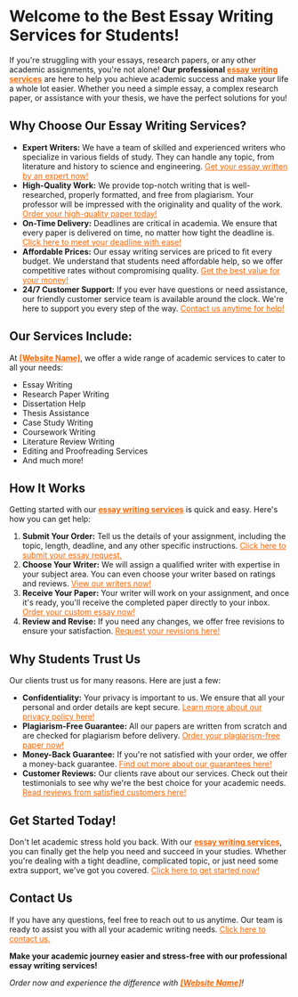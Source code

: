 <h1>Welcome to the Best Essay Writing Services for Students!</h1>

<p>If you're struggling with your essays, research papers, or any other academic assignments, you're not alone! <strong>Our professional <a href="https://tinyurl.com/topessay?keyword=essay+writing+services" style="color: #ff6600;">essay writing services</a></strong> are here to help you achieve academic success and make your life a whole lot easier. Whether you need a simple essay, a complex research paper, or assistance with your thesis, we have the perfect solutions for you!</p>

<h2>Why Choose Our Essay Writing Services?</h2>

<ul>
  <li><strong>Expert Writers:</strong> We have a team of skilled and experienced writers who specialize in various fields of study. They can handle any topic, from literature and history to science and engineering. <a href="https://tinyurl.com/topessay?keyword=essay+writing+services" style="color: #ff6600;">Get your essay written by an expert now!</a></li>
  <li><strong>High-Quality Work:</strong> We provide top-notch writing that is well-researched, properly formatted, and free from plagiarism. Your professor will be impressed with the originality and quality of the work. <a href="https://tinyurl.com/topessay?keyword=essay+writing+services" style="color: #ff6600;">Order your high-quality paper today!</a></li>
  <li><strong>On-Time Delivery:</strong> Deadlines are critical in academia. We ensure that every paper is delivered on time, no matter how tight the deadline is. <a href="https://tinyurl.com/topessay?keyword=essay+writing+services" style="color: #ff6600;">Click here to meet your deadline with ease!</a></li>
  <li><strong>Affordable Prices:</strong> Our essay writing services are priced to fit every budget. We understand that students need affordable help, so we offer competitive rates without compromising quality. <a href="https://tinyurl.com/topessay?keyword=essay+writing+services" style="color: #ff6600;">Get the best value for your money!</a></li>
  <li><strong>24/7 Customer Support:</strong> If you ever have questions or need assistance, our friendly customer service team is available around the clock. We're here to support you every step of the way. <a href="https://tinyurl.com/topessay?keyword=essay+writing+services" style="color: #ff6600;">Contact us anytime for help!</a></li>
</ul>

<h2>Our Services Include:</h2>

<p>At <strong><a href="https://tinyurl.com/topessay?keyword=essay+writing+services" style="color: #ff6600;">[Website Name]</a></strong>, we offer a wide range of academic services to cater to all your needs:</p>

<ul>
  <li>Essay Writing</li>
  <li>Research Paper Writing</li>
  <li>Dissertation Help</li>
  <li>Thesis Assistance</li>
  <li>Case Study Writing</li>
  <li>Coursework Writing</li>
  <li>Literature Review Writing</li>
  <li>Editing and Proofreading Services</li>
  <li>And much more!</li>
</ul>

<h2>How It Works</h2>

<p>Getting started with our <strong><a href="https://tinyurl.com/topessay?keyword=essay+writing+services" style="color: #ff6600;">essay writing services</a></strong> is quick and easy. Here's how you can get help:</p>

<ol>
  <li><strong>Submit Your Order:</strong> Tell us the details of your assignment, including the topic, length, deadline, and any other specific instructions. <a href="https://tinyurl.com/topessay?keyword=essay+writing+services" style="color: #ff6600;">Click here to submit your essay request.</a></li>
  <li><strong>Choose Your Writer:</strong> We will assign a qualified writer with expertise in your subject area. You can even choose your writer based on ratings and reviews. <a href="https://tinyurl.com/topessay?keyword=essay+writing+services" style="color: #ff6600;">View our writers now!</a></li>
  <li><strong>Receive Your Paper:</strong> Your writer will work on your assignment, and once it's ready, you'll receive the completed paper directly to your inbox. <a href="https://tinyurl.com/topessay?keyword=essay+writing+services" style="color: #ff6600;">Order your custom essay now!</a></li>
  <li><strong>Review and Revise:</strong> If you need any changes, we offer free revisions to ensure your satisfaction. <a href="https://tinyurl.com/topessay?keyword=essay+writing+services" style="color: #ff6600;">Request your revisions here!</a></li>
</ol>

<h2>Why Students Trust Us</h2>

<p>Our clients trust us for many reasons. Here are just a few:</p>

<ul>
  <li><strong>Confidentiality:</strong> Your privacy is important to us. We ensure that all your personal and order details are kept secure. <a href="https://tinyurl.com/topessay?keyword=essay+writing+services" style="color: #ff6600;">Learn more about our privacy policy here!</a></li>
  <li><strong>Plagiarism-Free Guarantee:</strong> All our papers are written from scratch and are checked for plagiarism before delivery. <a href="https://tinyurl.com/topessay?keyword=essay+writing+services" style="color: #ff6600;">Order your plagiarism-free paper now!</a></li>
  <li><strong>Money-Back Guarantee:</strong> If you're not satisfied with your order, we offer a money-back guarantee. <a href="https://tinyurl.com/topessay?keyword=essay+writing+services" style="color: #ff6600;">Find out more about our guarantees here!</a></li>
  <li><strong>Customer Reviews:</strong> Our clients rave about our services. Check out their testimonials to see why we're the best choice for your academic needs. <a href="https://tinyurl.com/topessay?keyword=essay+writing+services" style="color: #ff6600;">Read reviews from satisfied customers here!</a></li>
</ul>

<h2>Get Started Today!</h2>

<p>Don't let academic stress hold you back. With our <strong><a href="https://tinyurl.com/topessay?keyword=essay+writing+services" style="color: #ff6600;">essay writing services</a></strong>, you can finally get the help you need and succeed in your studies. Whether you're dealing with a tight deadline, complicated topic, or just need some extra support, we've got you covered. <a href="https://tinyurl.com/topessay?keyword=essay+writing+services" style="color: #ff6600;">Click here to get started now!</a></p>

<h2>Contact Us</h2>

<p>If you have any questions, feel free to reach out to us anytime. Our team is ready to assist you with all your academic writing needs. <a href="https://tinyurl.com/topessay?keyword=essay+writing+services" style="color: #ff6600;">Click here to contact us.</a></p>

<p><strong>Make your academic journey easier and stress-free with our professional essay writing services!</strong></p>

<p><em>Order now and experience the difference with <strong><a href="https://tinyurl.com/topessay?keyword=essay+writing+services" style="color: #ff6600;">[Website Name]</a></strong>!</em></p>
